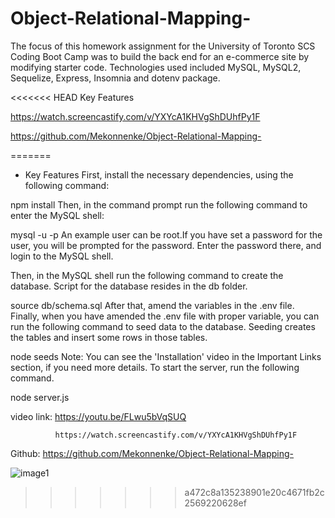 # Object-Relational-Mapping-

The focus of this homework assignment for the University of Toronto SCS Coding Boot Camp was to build the back end for an e-commerce site by modifying starter code. Technologies used included MySQL, MySQL2, Sequelize, Express, Insomnia and dotenv package.

<<<<<<< HEAD
Key Features


https://watch.screencastify.com/v/YXYcA1KHVgShDUhfPy1F

https://github.com/Mekonnenke/Object-Relational-Mapping-

=======
* Key Features
First, install the necessary dependencies, using the following command:

npm install 
Then, in the command prompt run the following command to enter the MySQL shell:

mysql -u <name of the user> -p 
An example user can be root.If you have set a password for the user, you will be prompted for the password. Enter the password there, and login to the MySQL shell.

Then, in the MySQL shell run the following command to create the database. Script for the database resides in the db folder.

source db/schema.sql
After that, amend the variables in the .env file. Finally, when you have amended the .env file with proper variable, you can run the following command to seed data to the database. Seeding creates the tables and insert some rows in those tables.

node seeds
Note: You can see the 'Installation' video in the Important Links section, if you need more details.
  To start the server, run the following command.

node server.js
  
  video link: https://youtu.be/FLwu5bVqSUQ
  
              https://watch.screencastify.com/v/YXYcA1KHVgShDUhfPy1F
  
  Github: https://github.com/Mekonnenke/Object-Relational-Mapping-
  
  ![image1](https://user-images.githubusercontent.com/90818220/151480971-2b50bf00-4515-43d5-bc11-0e858d66ed5b.jpg)
 
>>>>>>> a472c8a135238901e20c4671fb2c2569220628ef
